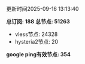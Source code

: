更新时间2025-09-16 13:13:40

**总订阅: 188**
**总节点: 51263**
- vless节点: 24328
- hysteria2节点: 20

**google ping有效节点: 354**
